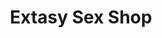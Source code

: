 ---
title: "Extasy Sex Shop"
url: /ciudad-autonoma-de-buenos-aires/extasy-sex-shop-lavalle/
shop: erótico
---